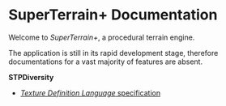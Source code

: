 # SuperTerrain+ Documentation

Welcome to *SuperTerrain+*, a procedural terrain engine.

The application is still in its rapid development stage, therefore documentations for a vast majority of features are absent.

**STPDiversity**

- [*Texture Definition Language* specification](https://github.com/stephen-hqxu/superterrainplus/blob/master/Documentation/tdl-specification.md)